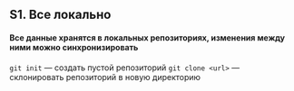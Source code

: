 ## S1. Все локально
#### Все данные хранятся в локальных репозиториях, изменения между ними можно синхронизировать
 `git init` — создать пустой репозиторий
 `git clone <url>` — склонировать репозиторий в новую директорию